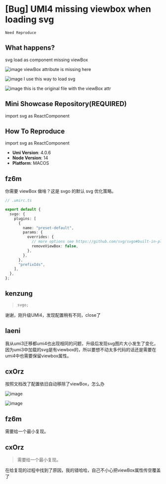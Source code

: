 # [Bug] UMI4 missing viewbox when loading svg

`Need Reproduce`

<!--
⚠️ ⚠️ ⚠️ 注意：讨论和提问请到讨论区（https://github.com/umijs/umi/discussions），否则会被直接关掉。 ⚠️ ⚠️ ⚠️
-->
<!--
感谢您向我们反馈问题，为了高效的解决问题，我们期望你能提供以下信息：
-->

## What happens?

svg load as component missing viewBox

![image](https://user-images.githubusercontent.com/6317307/179890588-b30a2e53-ff3a-42f3-9332-6dc666a607e9.png)
viewBox attribute is missing here

![image](https://user-images.githubusercontent.com/6317307/179889229-b95918c1-6335-43fe-b3d6-ce965b699846.png)
I use this way to load svg

![image](https://user-images.githubusercontent.com/6317307/179889369-a6add60e-1a42-4a06-8ea0-9f532259da48.png)
this is the original file with the viewBox attr

## Mini Showcase Repository(REQUIRED)

import svg as ReactComponent

## How To Reproduce

import svg as ReactComponent

- **Umi Version**: 4.0.6
- **Node Version**: 14
- **Platform**: MACOS

## fz6m

你需要 viewBox 做啥？这是 svgo 的默认 svg 优化策略。

```ts
// .umirc.ts

export default {
  svgo: {
    plugins: [
      {
        name: "preset-default",
        params: {
          overrides: {
            // more options see https://github.com/svg/svgo#built-in-plugins
            removeViewBox: false,
          },
        },
      },
      "prefixIds",
    ],
  },
};
```

## kenzung

> ```ts
> svgo;
> ```

谢谢，刚升级UMI4，发现配置稍有不同，close了

## laeni

我从umi3迁移都umi4也出现相同的问题，升级后发现svg图片大小发生了变化，因为umi3中加载的svg是有viewbox的，所以要想不动太多代码的话还是需要在umi4中也需要保留viewbox属性。

## cxOrz

按照文档改了配置依旧自动移除了viewBox，怎么办

![image](https://github.com/umijs/umi/assets/32982052/5f23dd87-533c-4a33-aa63-9ae4c303dee3)

![image](https://github.com/umijs/umi/assets/32982052/362feb55-271f-41cc-904e-02f63af8da7f)

## fz6m

需要给一个最小复现。

## cxOrz

> 需要给一个最小复现。

在给复现的过程中找到了原因，我的错哈哈，自己不小心把viewBox属性传空覆盖了
